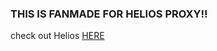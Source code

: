 ### **THIS IS FANMADE FOR HELIOS PROXY!!**

check out Helios [HERE](https://github.com/dinguschan-owo/Helios)
